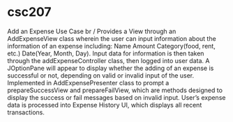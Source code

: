# csc207

Add an Expense Use Case br /
Provides a View through an AddExpenseView class wherein the user can input information about the information of an expense including:
Name
Amount
Category(food, rent, etc.)
Date(Year, Month, Day).
Input data for information is then taken through the addExpenseController class, then logged into user data.
A JOptionPane will appear to display whether the adding of an expense is successful or not, depending on valid or invalid input of the user.
Implemented in AddExpensePresenter class to prompt a prepareSuccessView and prepareFailView, which are methods designed to display the success or fail messages based on invalid input.
User’s expense data is processed into Expense History UI, which displays all recent transactions.
